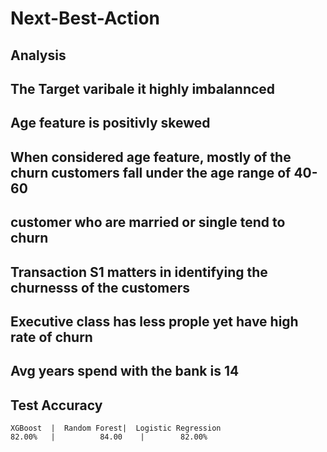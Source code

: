 # Next-Best-Action
## Analysis
## The Target varibale it highly imbalannced
## Age feature is positivly skewed
## When considered age feature, mostly of the churn customers fall under the age range of 40-60
## customer who are married or single tend to churn
## Transaction S1 matters in identifying the churnesss of the customers
## Executive class has less prople yet have high rate of churn
## Avg years spend with the bank is 14
## Test Accuracy
	XGBoost  |	Random Forest|	Logistic Regression
	82.00%   |          84.00    |        82.00%
